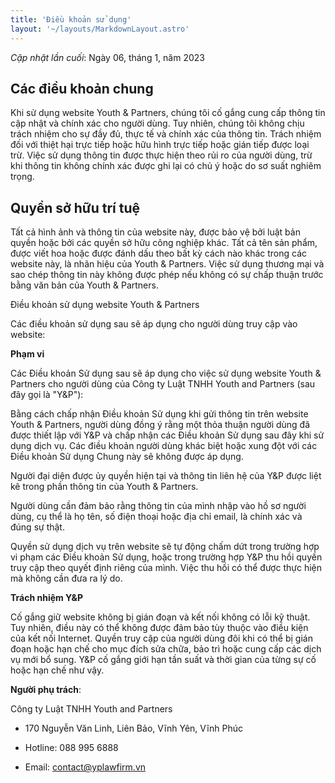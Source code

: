 ```yaml
---
title: 'Điều khoản sử dụng'
layout: '~/layouts/MarkdownLayout.astro'
---
```


_Cập nhật lần cuối_: Ngày 06, tháng 1, năm 2023

## Các điều khoản chung

 Khi sử dụng website Youth & Partners, chúng tôi cố gắng cung cấp thông tin cập nhật và chính xác cho người dùng. Tuy nhiên, chúng tôi không chịu trách nhiệm cho sự đầy đủ, thực tế và chính xác của thông tin. Trách nhiệm đối với thiệt hại trực tiếp hoặc hữu hình trực tiếp hoặc gián tiếp được loại trừ. Việc sử dụng thông tin được thực hiện theo rủi ro của người dùng, trừ khi thông tin không chính xác được ghi lại có chủ ý hoặc do sơ suất nghiêm trọng.

## Quyền sở hữu trí tuệ

 Tất cả hình ảnh và thông tin của website này, được bảo vệ bởi luật bản quyền hoặc bởi các quyền sở hữu công nghiệp khác. Tất cả tên sản phẩm, được viết hoa hoặc được đánh dấu theo bất kỳ cách nào khác trong các website này, là nhãn hiệu của Youth & Partners. Việc sử dụng thương mại và sao chép thông tin này không được phép nếu không có sự chấp thuận trước bằng văn bản của Youth & Partners.

Điều khoản sử dụng website Youth & Partners 

Các điều khoản sử dụng sau sẽ áp dụng cho người dùng truy cập vào website:

**Phạm vi**

 Các Điều khoản Sử dụng sau sẽ áp dụng cho việc sử dụng website Youth & Partners cho người dùng của Công ty Luật TNHH Youth and Partners (sau đây gọi là "Y&P"):

Bằng cách chấp nhận Điều khoản Sử dụng khi gửi thông tin trên website Youth & Partners, người dùng đồng ý rằng một thỏa thuận người dùng đã được thiết lập với Y&P và chấp nhận các Điều khoản Sử dụng sau đây khi sử dụng dịch vụ. Các điều khoản người dùng khác biệt hoặc xung đột với các Điều khoản Sử dụng Chung này sẽ không được áp dụng.

Người đại diện được ủy quyền hiện tại và thông tin liên hệ của Y&P được liệt kê trong phần thông tin của Youth & Partners.

Người dùng cần đảm bảo rằng thông tin của mình nhập vào hồ sơ người dùng, cụ thể là họ tên, số điện thoại hoặc địa chỉ email, là chính xác và đúng sự thật.

Quyền sử dụng dịch vụ trên website sẽ tự động chấm dứt trong trường hợp vi phạm các Điều khoản Sử dụng, hoặc trong trường hợp Y&P thu hồi quyền truy cập theo quyết định riêng của mình. Việc thu hồi có thể được thực hiện mà không cần đưa ra lý do.

**Trách nhiệm Y&P** 

Cố gắng giữ website không bị gián đoạn và kết nối không có lỗi kỹ thuật. Tuy nhiên, điều này có thể không được đảm bảo tùy thuộc vào điều kiện của kết nối Internet. Quyền truy cập của người dùng đôi khi có thể bị gián đoạn hoặc hạn chế cho mục đích sửa chữa, bảo trì hoặc cung cấp các dịch vụ mới bổ sung. Y&P cố gắng giới hạn tần suất và thời gian của từng sự cố hoặc hạn chế như vậy.

**Người phụ trách**:

Công ty Luật TNHH Youth and Partners

+ 170 Nguyễn Văn Linh, Liên Bảo, Vĩnh Yên, Vĩnh Phúc

+ Hotline: 088 995 6888

+ Email: contact@yplawfirm.vn
